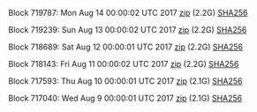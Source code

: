Block 719787: Mon Aug 14 00:00:02 UTC 2017 [zip](https://transfer.sh/4U8NA/bootstrap.dat.20170814.zip) (2.2G) [SHA256](https://transfer.sh/XjDvp/sha256.txt)

Block 719239: Sun Aug 13 00:00:02 UTC 2017 [zip](https://transfer.sh/bBi0X/bootstrap.dat.20170813.zip) (2.2G) [SHA256](https://transfer.sh/gjj5M/sha256.txt)

Block 718689: Sat Aug 12 00:00:01 UTC 2017 [zip](https://transfer.sh/3Pewx/bootstrap.dat.20170812.zip) (2.2G) [SHA256](https://transfer.sh/U6jLL/sha256.txt)

Block 718143: Fri Aug 11 00:00:02 UTC 2017 [zip](https://transfer.sh/CRGlO/bootstrap.dat.20170811.zip) (2.2G) [SHA256](https://transfer.sh/6Wbzl/sha256.txt)

Block 717593: Thu Aug 10 00:00:01 UTC 2017 [zip](https://transfer.sh/IWCjp/bootstrap.dat.20170810.zip) (2.1G) [SHA256](https://transfer.sh/15UNTa/sha256.txt)

Block 717040: Wed Aug  9 00:00:01 UTC 2017 [zip](https://transfer.sh/NYg9f/bootstrap.dat.20170809.zip) (2.1G) [SHA256](https://transfer.sh/ExMjP/sha256.txt)
